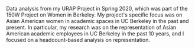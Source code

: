 Data analysis from my URAP Project in Spring 2020, which was part of the 150W Project on Women in Berkeley. My project's specific focus was on Asian American women in academic spaces in UC Berkeley in the past and present. In particular, my research was on the representation of Asian American academic employees in UC Berkeley in the past 10 years, and I focused on a headcount-based analysis on representation.
